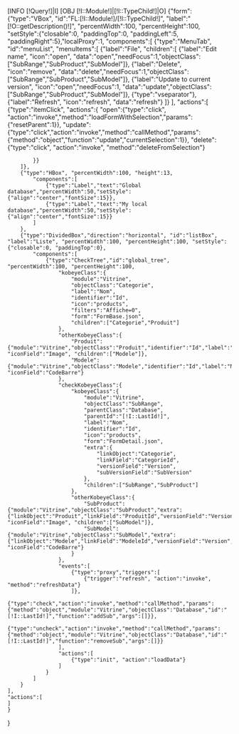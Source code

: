 [INFO [!Query!]|I]
[OBJ [!I::Module!]|[!I::TypeChild!]|O]
{"form":
	{"type":"VBox", "id":"FL:[!I::Module!]/[!I::TypeChild!]", "label":"[!O::getDescription()!]", "percentWidth":100, "percentHeight":100, 
	"setStyle":{"closable":0, "paddingTop":0, "paddingLeft":5, "paddingRight":5},"localProxy":1, 
	"components":[
		{"type":"MenuTab", "id":"menuList", "menuItems":[
			{"label":"File", "children":[
				{"label":"Edit name", "icon":"open", "data":"open","needFocus":1,"objectClass":["SubRange","SubProduct","SubModel"]},
				{"label":"Delete", "icon":"remove", "data":"delete","needFocus":1,"objectClass":["SubRange","SubProduct","SubModel"]},
				{"label":"Update to current version", "icon":"open","needFocus":1, "data":"update","objectClass":["SubRange","SubProduct","SubModel"]},
				{"type":"vseparator"},
				{"label":"Refresh", "icon":"refresh", "data":"refresh"}
			]}
		],
		"actions":[
			{"type":"itemClick", "actions":{
				"open":{"type":"click", "action":"invoke","method":"loadFormWithSelection","params":{"resetParent":1}},
				"update":{"type":"click","action":"invoke","method":"callMethod","params":{"method":"object","function":"update","currentSelection":1}},
				"delete":{"type":"click", "action":"invoke", "method":"deleteFromSelection"}
				
			}}
		]},
		{"type":"HBox", "percentWidth":100, "height":13, 
			"components":[
				{"type":"Label","text":"Global database","percentWidth":50,"setStyle":{"align":"center","fontSize":15}},
				{"type":"Label","text":"My local database","percentWidth":50,"setStyle":{"align":"center","fontSize":15}}
			]
		},
		{"type":"DividedBox","direction":"horizontal", "id":"listBox", "label":"Liste", "percentWidth":100, "percentHeight":100, "setStyle":{"closable":0, "paddingTop":0}, 
			"components":[
				{"type":"CheckTree","id":"global_tree", "percentWidth":100, "percentHeight":100,
					"kobeyeClass":{
						"module":"Vitrine",
						"objectClass":"Categorie",
						"label":"Nom",
						"identifier":"Id",
						"icon":"products",
						"filters":"Affiche=0",
						"form":"FormBase.json",
						"children":["Categorie","Produit"]
					},
					"otherKobeyeClass":{
						"Produit":{"module":"Vitrine","objectClass":"Produit","identifier":"Id","label":"Nom", "iconField":"Image", "children":["Modele"]},
						"Modele":{"module":"Vitrine","objectClass":"Modele","identifier":"Id","label":"Nom", "iconField":"CodeBarre"}
					},
					"checkKobeyeClass":{
						"kobeyeClass":{
							"module":"Vitrine",
							"objectClass":"SubRange",
							"parentClass":"Database",
							"parentId":"[!I::LastId!]",
							"label":"Nom",
							"identifier":"Id",
							"icon":"products",
							"form":"FormDetail.json",
							"extra":{
								"linkObject":"Categorie",
								"linkField":"CategorieId",
								"versionField":"Version",
								"subVersionField":"SubVersion"
							},
							"children":["SubRange","SubProduct"]
						},
						"otherKobeyeClass":{
							"SubProduct":{"module":"Vitrine","objectClass":"SubProduct","extra":{"linkObject":"Produit","linkField":"ProduitId","versionField":"Version","subVersionField":"SubVersion"},"identifier":"Id","label":"Nom","form":"FormDetail.json", "iconField":"Image", "children":["SubModel"]},
							"SubModel":{"module":"Vitrine","objectClass":"SubModel","extra":{"linkObject":"Modele","linkField":"ModeleId","versionField":"Version","subVersionField":"SubVersion"},"identifier":"Id","label":"Nom","form":"FormDetail.json", "iconField":"CodeBarre"}
						}
					},
					"events":[
						{"type":"proxy","triggers":[
							{"trigger":"refresh", "action":"invoke", "method":"refreshData"}
						]},
						{"type":"check","action":"invoke","method":"callMethod","params":{"method":"object","module":"Vitrine","objectClass":"Database","id":"[!I::LastId!]","function":"addSub","args":[]}},
						{"type":"uncheck","action":"invoke","method":"callMethod","params":{"method":"object","module":"Vitrine","objectClass":"Database","id":"[!I::LastId!]","function":"removeSub","args":[]}}
					],
					"actions":[
						{"type":"init", "action":"loadData"}
					]
				}
			]
		}
	],
	"actions":[
	]
	}
}